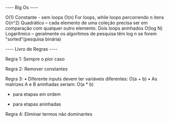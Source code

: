 ---- Big Os ----

O(1) Constante - sem loops
O(n) For loops, while loops percorrendo n itens
O(n^2) Quadrático – cada elemento de uma coleção precisa ser em comparação com qualquer outro elemento. Dois loops aninhados
O(log N) Logarítmico – geralmente os algoritmos de pesquisa têm log n se forem "sorted"(pesquisa binária) 

---- Livro de Regras ----

Regra 1: Sempre o pior caso

Regra 2: Remover constantes

Regra 3:
    • Diferente inputs devem ter variáveis diferentes: O(a + b)
    • As matrizes A e B aninhadas seriam: O(a * b) 
+ para etapas em ordem 
* para etapas aninhadas

Regra 4: Eliminar termos não dominantes
